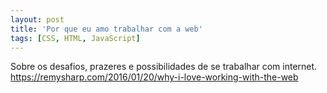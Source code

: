 ```yaml
---
layout: post
title: 'Por que eu amo trabalhar com a web'
tags: [CSS, HTML, JavaScript]
---
```


Sobre os desafios, prazeres e possibilidades de se trabalhar com internet.
<https://remysharp.com/2016/01/20/why-i-love-working-with-the-web>
